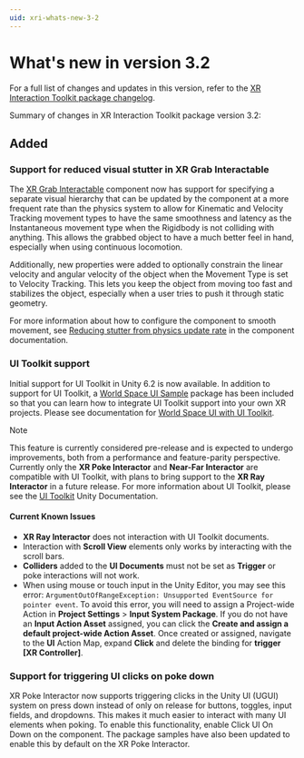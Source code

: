 ```yaml
---
uid: xri-whats-new-3-2
---
```

# What's new in version 3.2

For a full list of changes and updates in this version, refer to the [XR Interaction Toolkit package changelog](xref:xri-changelog).

Summary of changes in XR Interaction Toolkit package version 3.2:

## Added

### Support for reduced visual stutter in XR Grab Interactable

The [XR Grab Interactable](xref:xri-xr-grab-interactable) component now has support for specifying a separate visual hierarchy that can be updated by the component at a more frequent rate than the physics system to allow for Kinematic and Velocity Tracking movement types to have the same smoothness and latency as the Instantaneous movement type when the Rigidbody is not colliding with anything. This allows the grabbed object to have a much better feel in hand, especially when using continuous locomotion.

Additionally, new properties were added to optionally constrain the linear velocity and angular velocity of the object when the Movement Type is set to Velocity Tracking. This lets you keep the object from moving too fast and stabilizes the object, especially when a user tries to push it through static geometry.

For more information about how to configure the component to smooth movement, see [Reducing stutter from physics update rate](xref:xri-xr-grab-interactable#stutter) in the component documentation.

### UI Toolkit support

Initial support for UI Toolkit in Unity 6.2 is now available. In addition to support for UI Toolkit, a [World Space UI Sample](xref:xri-samples-world-space-ui) package has been included so that you can learn how to integrate UI Toolkit support into your own XR projects. Please see documentation for [World Space UI with UI Toolkit](xref:xri-ui-world-space-ui-toolkit-support).

> [!NOTE]
> This feature is currently considered pre-release and is expected to undergo improvements, both from a performance and feature-parity perspective. Currently only the **XR Poke Interactor** and **Near-Far Interactor** are compatible with UI Toolkit, with plans to bring support to the **XR Ray Interactor** in a future release. For more information about UI Toolkit, please see the [UI Toolkit](https://docs.unity3d.com/6000.2/Documentation/Manual/UIElements.html) Unity Documentation.

#### Current Known Issues
* **XR Ray Interactor** does not interaction with UI Toolkit documents.
* Interaction with **Scroll View** elements only works by interacting with the scroll bars.
* **Colliders** added to the **UI Documents** must not be set as **Trigger** or poke interactions will not work.
* When using mouse or touch input in the Unity Editor, you may see this error: `ArgumentOutOfRangeException: Unsupported EventSource for pointer event`. To avoid this error, you will need to assign a Project-wide Action in **Project Settings** > **Input System Package**. If you do not have an **Input Action Asset** assigned, you can click the **Create and assign a default project-wide Action Asset**. Once created or assigned, navigate to the **UI** Action Map, expand **Click** and delete the binding for **trigger [XR Controller]**.

### Support for triggering UI clicks on poke down

XR Poke Interactor now supports triggering clicks in the Unity UI (UGUI) system on press down instead of only on release for buttons, toggles, input fields, and dropdowns. This makes it much easier to interact with many UI elements when poking. To enable this functionality, enable Click UI On Down on the component. The package samples have also been updated to enable this by default on the XR Poke Interactor.
